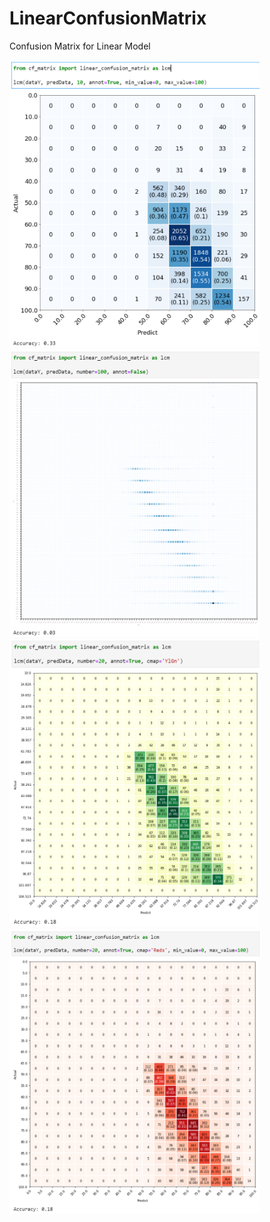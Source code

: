 # LinearConfusionMatrix
Confusion Matrix for Linear Model

<img src="Images/1.PNG" alt="1" width="400"/>
<img src="Images/2.PNG" alt="2" width="400"/>
<img src="Images/3.PNG" alt="3" width="400"/>
<img src="Images/4.PNG" alt="4" width="400"/>
